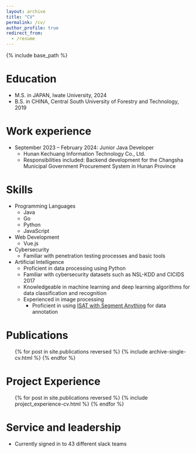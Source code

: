 ```yaml
---
layout: archive
title: "CV"
permalink: /cv/
author_profile: true
redirect_from:
  - /resume
---
```


{% include base_path %}

Education
======
* M.S. in JAPAN, Iwate University, 2024
* B.S. in CHINA, Central South University of Forestry and Technology, 2019

Work experience
======
* September 2023 – February 2024: Junior Java Developer
  * Hunan Kechuang Information Technology Co., Ltd.
  * Responsibilities included: Backend development for the Changsha Municipal Government Procurement System in Hunan Province
  
Skills
======
* Programming Languages
  * Java
  * Go
  * Python
  * JavaScript
* Web Development
  * Vue.js
* Cybersecurity
  * Familiar with penetration testing processes and basic tools
* Artificial Intelligence
  * Proficient in data processing using Python
  * Familiar with cybersecurity datasets such as NSL-KDD and CICIDS 2017
  * Knowledgeable in machine learning and deep learning algorithms for data classification and recognition
  * Experienced in image processing
    * Proficient in using [ISAT with Segment Anything](https://github.com/yatengLG/ISAT_with_segment_anything) for data annotation


Publications
======
  <ul>{% for post in site.publications reversed %}
    {% include archive-single-cv.html %}
  {% endfor %}</ul>

Project Experience
======
  <ul>{% for post in site.publications reversed %}
    {% include project_experience-cv.html %}
  {% endfor %}</ul>

Service and leadership
======
* Currently signed in to 43 different slack teams
